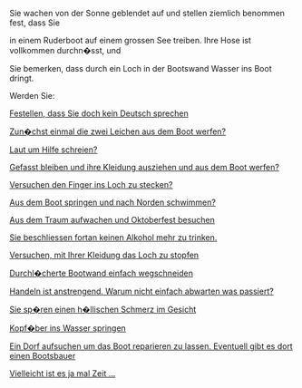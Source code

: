 Sie wachen von der Sonne geblendet auf und stellen ziemlich benommen fest, dass Sie

in einem Ruderboot auf einem grossen See treiben. Ihre Hose ist vollkommen durchn�sst, und

Sie bemerken, dass durch ein Loch in der Bootswand Wasser ins Boot dringt.

Werden Sie:

[Festellen, dass Sie doch kein Deutsch sprechen](../language.md)

[Zun�chst einmal die zwei Leichen aus dem Boot werfen?](Leichen/Leichen.md)

[Laut um Hilfe schreien?](Hilfeschrei/Hilfeschrei.md)

[Gefasst bleiben und ihre Kleidung ausziehen und aus dem Boot werfen?](gefasst-bleiben/gefasst-bleiben.md)

[Versuchen den Finger ins Loch zu stecken?](finger-ins-loch/finger-ins-loch.md)

[Aus dem Boot springen und nach Norden schwimmen?](schwimmen/schwimmen.md)

[Aus dem Traum aufwachen und Oktoberfest besuchen](Oktoberfest/oktoberfest.md)

[Sie beschliessen fortan keinen Alkohol mehr zu trinken.](Alkohol/alkohol.md)

[Versuchen, mit Ihrer Kleidung das Loch zu stopfen](Stopfen/stopfen.md)

[Durchl�cherte Bootwand einfach wegschneiden](wegschneiden/wegschneiden.md)

[Handeln ist anstrengend. Warum nicht einfach abwarten was passiert?](abwarten/abwarten.md)

[Sie sp�ren einen h�llischen Schmerz im Gesicht](Sonnenbrand/vor-sonne-schutzen.md)

[Kopf�ber ins Wasser springen](Kopfsprung/Kopfsprung.md)

[Ein Dorf aufsuchen um das Boot reparieren zu lassen. Eventuell gibt es dort einen Bootsbauer](Dorf/dorf.md)

[Vielleicht ist es ja mal Zeit ...](VR/VR.md)
